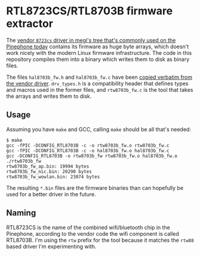 # RTL8723CS/RTL8703B firmware extractor

The [vendor `8723cs` driver in megi's tree that's commonly used on the
Pinephone
today](https://xff.cz/git/linux/tree/drivers/staging/rtl8723cs?h=orange-pi-6.7&id=f45c45abc5325682d06cb51c06aba1f817fba462)
contains its firmware as huge byte arrays, which doesn't work nicely
with the modern Linux firmware infrastructure. The code in this
repository compiles them into a binary which writes them to disk as
binary files.

The files `hal8703b_fw.h` and `hal8703b_fw.c` have been [copied
verbatim from the vendor
driver](https://xff.cz/git/linux/tree/drivers/staging/rtl8723cs/hal/rtl8703b?h=orange-pi-6.7&id=f45c45abc5325682d06cb51c06aba1f817fba462).
`drv_types.h` is a compatibility header that defines types and macros
used in the former files, and `rtw8703b_fw.c` is the tool that takes
the arrays and writes them to disk.

## Usage

Assuming you have `make` and GCC, calling `make` should be all that's
needed:

```
$ make
gcc -fPIC -DCONFIG_RTL8703B -c -o rtw8703b_fw.o rtw8703b_fw.c
gcc -fPIC -DCONFIG_RTL8703B -c -o hal8703b_fw.o hal8703b_fw.c
gcc -DCONFIG_RTL8703B -o rtw8703b_fw rtw8703b_fw.o hal8703b_fw.o
./rtw8703b_fw
rtw8703b_fw_ap.bin: 19994 bytes
rtw8703b_fw_nic.bin: 20290 bytes
rtw8703b_fw_wowlan.bin: 23074 bytes
```

The resulting `*.bin` files are the firmware binaries than can
hopefully be used for a better driver in the future.

## Naming

RTL8723CS is the name of the combined wifi/bluetooth chip in the
Pinephone, according to the vendor code the wifi component is called
RTL8703B. I'm using the `rtw` prefix for the tool because it matches
the `rtw88` based driver I'm experimenting with.
